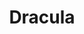 ---
layout: video
series: Angry Video Game Nerd
season: 3
episode: 57
title: "Dracula"
permalink: /avgn/episode-57
video_info:
  - youtube;YouTube;sDR8HKC9wgI
  - youtube;Higher quality reupload;6q2HcO75bAU
  - drive;ScrewAttack version;1KGy2GGAWK1w-gILeWddYw3ezqp-FE4tk
release_date: 2008-09-16
mike_notes:
toggle: off
title-cards:
  - episode-57.jpg
---